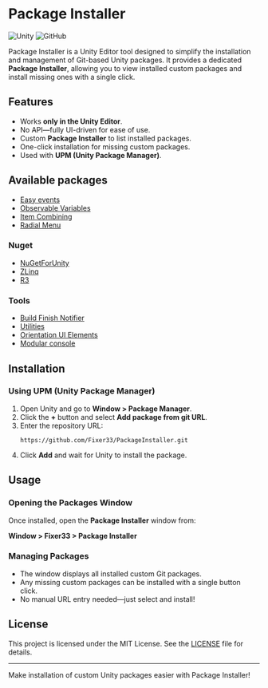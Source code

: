 # Package Installer


![Unity](https://img.shields.io/badge/Unity-UPM%20Package-blue)
![GitHub](https://img.shields.io/github/license/Fixer33/PackageInstaller)

Package Installer is a Unity Editor tool designed to simplify the installation and management of Git-based Unity packages. It provides a dedicated **Package Installer**, allowing you to view installed custom packages and install missing ones with a single click.

## Features

- Works **only in the Unity Editor**.
- No API—fully UI-driven for ease of use.
- Custom **Package Installer** to list installed packages.
- One-click installation for missing custom packages.
- Used with **UPM (Unity Package Manager)**.

## Available packages

- [Easy events](https://github.com/Fixer33/EasyEventsPackage)
- [Observable Variables](https://github.com/Fixer33/ObservableVariablesPackage)
- [Item Combining](https://github.com/Fixer33/ItemCombiningPackage)
- [Radial Menu](https://github.com/Fixer33/RadialMenuPackage.git)

### Nuget
- [NuGetForUnity](https://github.com/GlitchEnzo/NuGetForUnity.git?path=/src/NuGetForUnity)
- [ZLinq](https://github.com/Cysharp/ZLinq.git?path=src/ZLinq.Unity/Assets/ZLinq.Unity)
- [R3](https://github.com/Cysharp/R3.git?path=src/R3.Unity/Assets/R3.Unity)

### Tools
- [Build Finish Notifier](https://github.com/Fixer33/BuildFinishNotifierPackage)
- [Utilities](https://github.com/Fixer33/UtilitiesPackage.git)
- [Orientation UI Elements](https://github.com/Fixer33/Orientation-UI-Elements.git)
- [Modular console](https://github.com/Fixer33/ModularConsolePackage.git)

## Installation

### Using UPM (Unity Package Manager)

1. Open Unity and go to **Window > Package Manager**.
2. Click the **+** button and select **Add package from git URL**.
3. Enter the repository URL:
   ```
   https://github.com/Fixer33/PackageInstaller.git
   ```
4. Click **Add** and wait for Unity to install the package.

## Usage

### Opening the Packages Window
Once installed, open the **Package Installer** window from:

**Window > Fixer33 > Package Installer**

### Managing Packages
- The window displays all installed custom Git packages.
- Any missing custom packages can be installed with a single button click.
- No manual URL entry needed—just select and install!

## License
This project is licensed under the MIT License. See the [LICENSE](LICENSE) file for details.

---

Make installation of custom Unity packages easier with Package Installer!

